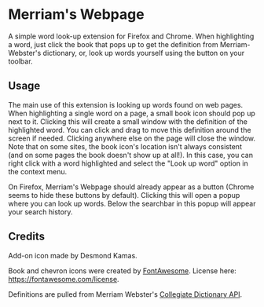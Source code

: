 # Merriam's Webpage

A simple word look-up extension for Firefox and Chrome. When highlighting a word, just click the book that pops up to get the definition from Merriam-Webster's dictionary, or, look up words yourself using the button on your toolbar.

## Usage

The main use of this extension is looking up words found on web pages. When highlighting a single word on a page, a small book icon should pop up next to it. Clicking this will create a small window with the definition of the highlighted word. You can click and drag to move this definition around the screen if needed. Clicking anywhere else on the page will close the window. Note that on some sites, the book icon's location isn't always consistent (and on some pages the book doesn't show up at all!). In this case, you can right click with a word highlighted and select the "Look up word" option in the context menu.

On Firefox, Merriam's Webpage should already appear as a button (Chrome seems to hide these buttons by default). Clicking this will open a popup where you can look up words. Below the searchbar in this popup will appear your search history.

## Credits

Add-on icon made by Desmond Kamas.

Book and chevron icons were created by [FontAwesome](fontawesome.com). License here: https://fontawesome.com/license.

Definitions are pulled from Merriam Webster's [Collegiate Dictionary API](https://dictionaryapi.com/products/api-collegiate-dictionary).
